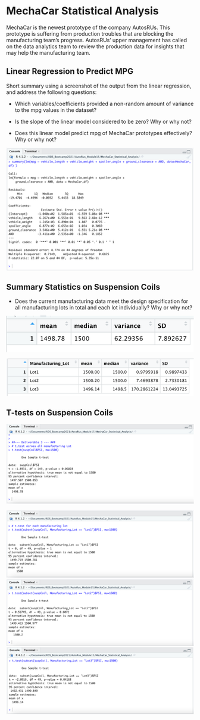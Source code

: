 # MechaCar Statistical Analysis

MechaCar is the newest prototype of the company AutosRUs. This prototype is suffering from production troubles that are blocking the manufacturing team’s progress. AutosRUs’ upper management has called on the data analytics team to review the production data for insights that may help the manufacturing team.

## Linear Regression to Predict MPG 

Short summary using a screenshot of the output from the linear regression, and address the following questions:

- Which variables/coefficients provided a non-random amount of variance to the mpg values in the dataset?

- Is the slope of the linear model considered to be zero? Why or why not?

- Does this linear model predict mpg of MechaCar prototypes effectively? Why or why not?

![Deliverable1](https://raw.githubusercontent.com/LeidyDoradoM/MechaCar_Statistical_Analysis/main/Images/MechaCar_deliv1.png)

## Summary Statistics on Suspension Coils

- Does the current manufacturing data meet the design specification for all manufacturing lots in total and each lot individually? Why or why not?

![Deliverable2-1](https://raw.githubusercontent.com/LeidyDoradoM/MechaCar_Statistical_Analysis/main/Images/total_summary.png)

![Deliverable2-2](https://raw.githubusercontent.com/LeidyDoradoM/MechaCar_Statistical_Analysis/main/Images/lot_summary.png)

## T-tests on Suspension Coils

![Deliverable3-1](https://raw.githubusercontent.com/LeidyDoradoM/MechaCar_Statistical_Analysis/main/Images/t-test_allManufacturing.png)

![Deliverable3-2](https://raw.githubusercontent.com/LeidyDoradoM/MechaCar_Statistical_Analysis/main/Images/t-test_ManufacturingLot1.png)
![Deliverable3-3](https://raw.githubusercontent.com/LeidyDoradoM/MechaCar_Statistical_Analysis/main/Images/t-test_ManufacturingLot2.png)
![Deliverable3-4](https://raw.githubusercontent.com/LeidyDoradoM/MechaCar_Statistical_Analysis/main/Images/t-test_ManufacturingLot3.png)